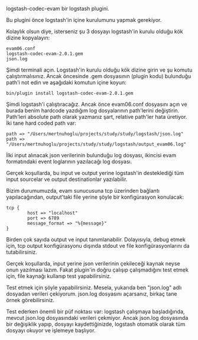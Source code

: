 logstash-codec-evam bir logstash plugini.

Bu plugini önce logstash'in içine kurulumunu yapmak gerekiyor. 

Kolaylık olsun diye, isterseniz şu 3 dosyayı logstash'in kurulu olduğu kök dizine kopyalayın:

	evam06.conf
	logstash-codec-evam-2.0.1.gem
	json.log

Şimdi terminali açın. Logstash'in kurulu olduğu kök dizine girin ve şu komutu çalıştırmalısınız. Ancak öncesinde .gem dosyasının (plugin kodu) bulunduğu path'i not edin ve aşağıdaki komutun içine koyun:

	bin/plugin install logstash-codec-evam-2.0.1.gem

Şimdi logstash'i çalıştıracağız. Ancak önce evam06.conf dosyasını açın ve burada benim hardcode yazdığım log dosyalarının path'lerini değiştirin. Path'leri absolute path olarak yazmanız şart, relative path'ler hata üretiyor. İki tane hard coded path var:

	path => "/Users/mertnuhoglu/projects/study/study/logstash/json.log"
	path => "/Users/mertnuhoglu/projects/study/study/logstash/output_evam06.log"

İlki input alınacak json verilerinin bulunduğu log dosyası, ikincisi evam formatındaki event loglarının yazılacağı log dosyası.

Gerçek koşullarda, bu input ve output yerine logstash'in desteklediği tüm input sourcelar ve output destinationlar yazılabilir.

Bizim durumumuzda, evam sunucusuna tcp üzerinden bağlantı yapılacağından, output'taki file yerine şöyle bir konfigürasyon konulacak:

	tcp {
			host => "localhost"
			port => 6789
			message_format => "%{message}"
	}

Birden çok sayıda output ve input tanımlanabilir. Dolayısıyla, debug etmek için, tcp output konfigürasyonu dışında stdout ve file konfigürasyonlarını da tutabilirsiniz.

Gerçek koşullarda, input yerine json verilerinin çekileceği kaynak neyse onun yazılması lazım. Fakat plugin'in doğru çalışıp çalışmadığını test etmek için, file kaynağı kullanıp test yapabilirsiniz.

Test etmek için şöyle yapabilirsiniz. Mesela, yukarıda ben "json.log" adlı dosyadan verileri çekiyorum. json.log dosyasını açarsanız, birkaç tane örnek görebilirsiniz.

Test ederken önemli bir püf noktası var: logstash çalışmaya başladığında, mevcut json.log dosyasındaki verileri çekmiyor. Ancak json.log dosyasında bir değişiklik yapıp, dosyayı kaydettiğinizde, logstash otomatik olarak tüm dosyayı okuyor ve işlemeye başlıyor.


